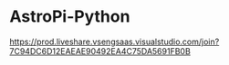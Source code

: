 # AstroPi-Python
https://prod.liveshare.vsengsaas.visualstudio.com/join?7C94DC6D12EAEAE90492EA4C75DA5691FB0B
